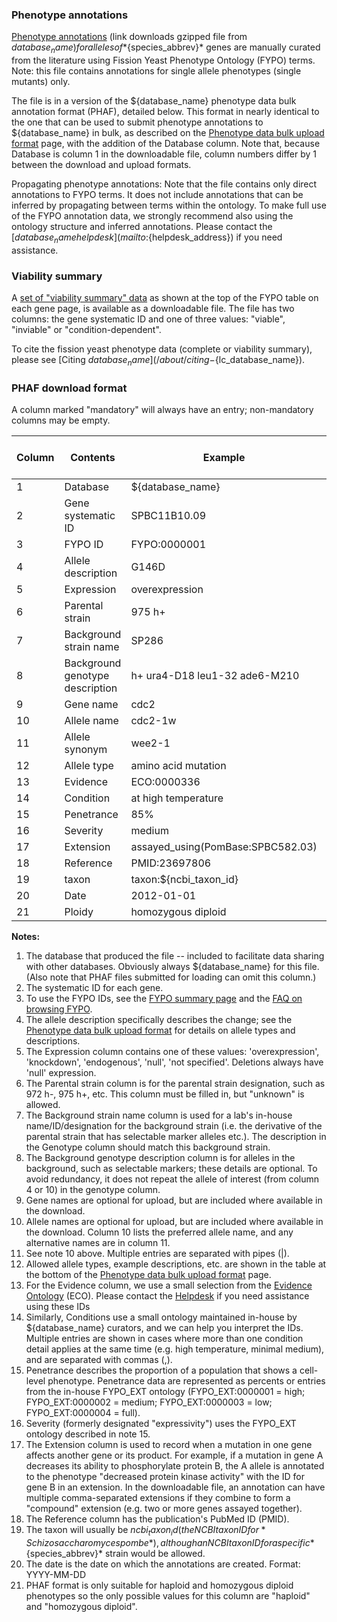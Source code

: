### Phenotype annotations

[Phenotype annotations](https://www.pombase.org/data/annotations/Phenotype_annotations/phenotype_annotations.pombase.phaf.gz)
(link downloads gzipped file from ${database_name}) for alleles of
*${species_abbrev}* genes are manually curated from the literature using
Fission Yeast Phenotype Ontology (FYPO) terms. Note: this file
contains annotations for single allele phenotypes (single mutants)
only.

The file is in a version of the ${database_name} phenotype data bulk annotation
format (PHAF), detailed below. This format in nearly identical to the
one that can be used to submit phenotype annotations to ${database_name} in bulk,
as described on the [Phenotype data bulk upload format](/documentation/phenotype-data-bulk-upload-format) 
page, with the addition of the Database column. Note that, because
Database is column 1 in the downloadable file, column numbers differ
by 1 between the download and upload formats.

Propagating phenotype annotations: Note that the file contains only
direct annotations to FYPO terms. It does not include annotations that
can be inferred by propagating between terms within the ontology. To
make full use of the FYPO annotation data, we strongly recommend also
using the ontology structure and inferred annotations. Please contact
the [${database_name} helpdesk](mailto:${helpdesk_address}) if you need
assistance.

### Viability summary

A [set of "viability summary" data](https://www.pombase.org/data/annotations/Phenotype_annotations/FYPOviability.tsv)
as shown at the top of the FYPO table on each gene page, is available as
a downloadable file. The file has two columns: the gene systematic ID
and one of three values: "viable", "inviable" or "condition-dependent".

To cite the fission yeast phenotype data (complete or viability
summary), please see [Citing ${database_name}](/about/citing-${lc_database_name}).

### PHAF download format

A column marked "mandatory" will always have an entry; non-mandatory
columns may be empty.

Column | Contents | Example | Mandatory? | Multiple entries allowed?
-------|----------|---------|------------|--------------------------
1 | Database | ${database_name} | Yes | No
2 | Gene systematic ID | SPBC11B10.09 | Yes | No
3 | FYPO ID | FYPO:0000001 | Yes | No
4 | Allele description | G146D | Yes | No
5 | Expression | overexpression | Yes | No
6 | Parental strain | 975 h+ | Yes | No
7 | Background strain name | SP286 | No | No
8 | Background genotype description | h+ ura4-D18 leu1-32 ade6-M210 | No | No
9 | Gene name | cdc2 | No | No
10 | Allele name | cdc2-1w | No | No
11 | Allele synonym | wee2-1 | No | Yes
12 | Allele type | amino acid mutation | Yes | No
13 | Evidence | ECO:0000336 | Yes | No
14 | Condition | at high temperature | Yes | Yes
15 | Penetrance | 85% | No | No
16 | Severity | medium | No | No
17 | Extension | assayed\_using(PomBase:SPBC582.03) | No | Yes
18 | Reference | PMID:23697806 | Yes | No
19 | taxon | taxon:${ncbi_taxon_id} | Yes | No
20 | Date | 2012-01-01 | Yes | No
21 | Ploidy | homozygous diploid | No | No

**Notes:**

1.  The database that produced the file -- included to facilitate data
    sharing with other databases. Obviously always ${database_name} for this
    file. (Also note that PHAF files submitted for loading can omit this column.)
2.  The systematic ID for each gene.
3.  To use the FYPO IDs, see the [FYPO summary page](/browse-curation/fission-yeast-phenotype-ontology) 
    and the
    [FAQ on browsing FYPO](/faq/how-can-i-browse-phenotype-ontology-fypo).
4.  The allele description specifically describes the change; see the
    [Phenotype data bulk upload format](/documentation/phenotype-data-bulk-upload-format) 
    for details on allele types and descriptions.
5.  The Expression column contains one of these values:
    'overexpression', 'knockdown', 'endogenous', 'null', 'not
    specified'. Deletions always have 'null' expression.
6.  The Parental strain column is for the parental strain designation,
    such as 972 h-, 975 h+, etc. This column must be filled in, but
    "unknown" is allowed.
7.  The Background strain name column is used for a lab's in-house
    name/ID/designation for the background strain (i.e. the derivative
    of the parental strain that has selectable marker alleles
    etc.). The description in the Genotype column should match this
    background strain.
8.  The Background genotype description column is for alleles in the
    background, such as selectable markers; these details are
    optional. To avoid redundancy, it does not repeat the allele of
    interest (from column 4 or 10) in the genotype column.
9.  Gene names are optional for upload, but are included where available
    in the download.
10. Allele names are optional for upload, but are included where
    available in the download. Column 10 lists the preferred allele
    name, and any alternative names are in column 11.
11. See note 10 above. Multiple entries are separated with pipes (|).
12. Allowed allele types, example descriptions, etc. are shown in the
    table at the bottom of the 
    [Phenotype data bulk upload format](/documentation/phenotype-data-bulk-upload-format) 
    page.
13. For the Evidence column, we use a small selection from the [Evidence
    Ontology](http://www.evidenceontology.org/) (ECO). Please contact
    the [Helpdesk](mailto:${helpdesk_address}) if you need assistance
    using these IDs
14. Similarly, Conditions use a small ontology maintained in-house by
    ${database_name} curators, and we can help you interpret the IDs. Multiple
    entries are shown in cases where more than one condition detail
    applies at the same time (e.g. high temperature, minimal medium),
    and are separated with commas (,).
15. Penetrance describes the proportion of a population that shows a
    cell-level phenotype. Penetrance data are represented as percents or
    entries from the in-house FYPO\_EXT ontology (FYPO\_EXT:0000001 =
    high; FYPO\_EXT:0000002 = medium; FYPO\_EXT:0000003 = low;
    FYPO\_EXT:0000004 = full).
16. Severity (formerly designated "expressivity") uses
    the FYPO\_EXT ontology described in note 15.
17. The Extension column is used to record when a mutation in one gene
    affects another gene or its product. For example, if a mutation in
    gene A decreases its ability to phosphorylate protein B, the A
    allele is annotated to the phenotype "decreased protein kinase
    activity" with the ID for gene B in an extension. In the
    downloadable file, an annotation can have multiple comma-separated
    extensions if they combine to form a "compound" extension (e.g. two
    or more genes assayed together).
18. The Reference column has the publication's PubMed ID (PMID).
19. The taxon will usually be ${ncbi_taxon_id} (the NCBI taxon ID for
    *Schizosaccharomyces pombe*), although an NCBI taxon ID for a
    specific *${species_abbrev}* strain would be allowed.
20. The date is the date on which the annotations are created. Format: YYYY-MM-DD
21. PHAF format is only suitable for haploid and homozygous diploid
    phenotypes so the only possible values for this column are
    "haploid" and "homozygous diploid".
